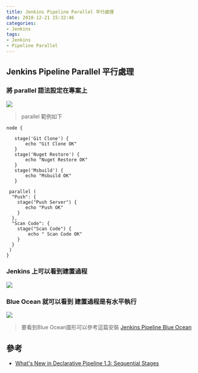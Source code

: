 ```yaml
---
title: Jenkins Pipeline Parallel 平行處理
date: 2018-12-21 15:32:46
categories:
- Jenkins
tags:
- Jenkins
- Pipeline Parallel
---
```


## Jenkins Pipeline Parallel 平行處理


### 將 parallel 語法設定在專案上
![](https://i.imgur.com/BYD3cvl.png)

> parallel  範例如下
```
node {

   stage('Git Clone') {
       echo "Git Clone OK"
   }
   stage('Nuget Restore') {
       echo "Nuget Restore OK"
   }
   stage('Msbuild') {
       echo "Msbuild OK"
   }

 parallel (
  "Push": {
    stage("Push Server") {
       echo "Push OK"
    }
  },
  "Scan Code": {
    stage("Scan Code") {
        echo " Scan Code OK"
    }
  }
 )
}
```

### Jenkins 上可以看到建置過程
![](https://i.imgur.com/e67Wju4.png)

### Blue Ocean 就可以看到 建置過程是有水平執行
![](https://i.imgur.com/WmTbRhY.png)

> 要看到Blue Ocean圖形可以參考這篇安裝 [Jenkins Pipeline Blue Ocean](https://ste5022424.github.io/2018/12/20/Jenkins-Pipeline-Blue-Ocean/)

## 參考

* [What's New in Declarative Pipeline 1.3: Sequential Stages](https://jenkins.io/blog/2018/07/02/whats-new-declarative-piepline-13x-sequential-stages/)